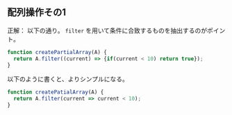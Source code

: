 ## 配列操作その1
正解：
以下の通り。
`filter` を用いて条件に合致するものを抽出するのがポイント。

```javascript
function createPartialArray(A) {
  return A.filter((current) => {if(current < 10) return true});
}
```

以下のように書くと、よりシンプルになる。
```js
function createPatialArray(A) {
  return A.filter(current => current < 10);
}
```
